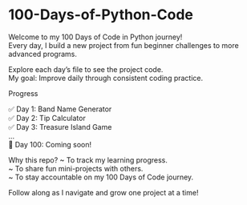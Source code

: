 # 100-Days-of-Python-Code
Welcome to my 100 Days of Code in Python journey!  
Every day, I build a new project from fun beginner challenges to more advanced programs.  

Explore each day’s file to see the project code.  
My goal: Improve daily through consistent coding practice.  

Progress

✅ Day 1: Band Name Generator  
✅ Day 2: Tip Calculator  
✅ Day 3: Treasure Island Game  
...  
🔄 Day 100: Coming soon!  

Why this repo?
~ To track my learning progress.  
~ To share fun mini-projects with others.  
~ To stay accountable on my 100 Days of Code journey.  

Follow along as I navigate and grow one project at a time!
